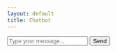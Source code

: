 ```yaml
---
layout: default
title: Chatbot
---
```


<div id="chat-container">
    <div id="chat-history"></div>
    <input type="text" id="user-input" placeholder="Type your message...">
    <button id="send-button">Send</button>
</div>

<script>
    document.getElementById('send-button').addEventListener('click', sendMessage);

    async function sendMessage() {
        const userInput = document.getElementById('user-input').value;
        const chatHistory = document.getElementById('chat-history');

        // Display user's message
        chatHistory.innerHTML += `<div>User: ${userInput}</div>`;

        const controller = new AbortController();
        const signal = controller.signal;

        // Set a timeout to abort the fetch request
        const timeoutId = setTimeout(() => controller.abort(), 10000); // 10 seconds

        try {
            const response = await fetch('https://stocktifybot.vercel.app/api/generate', {
                method: 'POST',
                headers: {
                    'Content-Type': 'application/json'
                },
                body: JSON.stringify({ aigf: userInput }),
                signal: signal,
                mode: 'no-cors' // Add this line to enable CORS
            });

            const data = await response.json();

            // Display Chatbot's response
            chatHistory.innerHTML += `<div>Bot: ${data.result}</div>`;
        } catch (error) {
            if (error.name === 'AbortError') {
                chatHistory.innerHTML += `<div>Error: Request timed out</div>`;
            } else {
                chatHistory.innerHTML += `<div>Error: ${error.message}</div>`;
            }
        } finally {
            clearTimeout(timeoutId);
        }
    }
</script>
